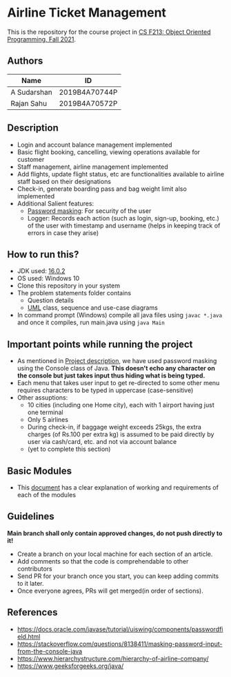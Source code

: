 # Airline Ticket Management

This is the repository for the course project in [CS F213: Object Oriented Programming, Fall 2021](https://academic.bits-pilani.ac.in/Faculty/FINAL_HANDOUT_FILES/CS_F213_1092.pdf).

## Authors

| Name | ID |
| --- | ----------- |
| A Sudarshan |2019B4A70744P |
| Rajan Sahu | 2019B4A70572P|

## Description

- Login and account balance management implemented
- Basic flight booking, cancelling, viewing operations available for customer
- Staff management, airline management implemented
- Add flights, update flight status, etc are functionalities available to airline staff based on their designations
- Check-in, generate boarding pass and bag weight limit also implemented
- Additional Salient features:
    - [Password masking](https://scirge.com/glossary/password-masking): For security of the user
    - Logger: Records each action (such as login, sign-up, booking, etc.) of the user with timestamp and username (helps in keeping track of errors in case they arise)

## How to run this?

- JDK used: [16.0.2](https://www.oracle.com/java/technologies/javase/jdk16-archive-downloads.html)
- OS used: Windows 10
- Clone this repository in your system
- The problem statements folder contains
    - Question details
    - [UML](https://www.javatpoint.com/uml-class-diagram) class, sequence and use-case diagrams
- In command prompt (Windows) compile all java files using `javac *.java` and once it compiles, run main.java using `java Main`

## Important points while running the project

- As mentioned in [Project description](#Description), we have used password masking using the Console class of Java. **This doesn't echo any character on the console but just takes input thus hiding what is being typed.**
- Each menu that takes user input to get re-directed to some other menu requires characters to be typed in uppercase (case-sensitive)
- Other assuptions:
    - 10 cities (including one Home city), each with 1 airport having just one terminal
    - Only 5 airlines
    - During check-in, if baggage weight exceeds 25kgs, the extra charges (of Rs.100 per extra kg) is assumed to be paid directly by user via cash/card, etc. and not via account balance
    - (yet to complete this section)

## Basic Modules

- This [document](https://github.com/ASudu/Airline_Ticket_Management/blob/main/Problem_statement/Modules%20of%20the%20project.pdf) has a clear explanation of working and requirements of each of the modules


## Guidelines

**Main branch shall only contain approved changes, do not push directly to it!**

- Create a branch on your local machine for each section of an article.
- Add comments so that the code is comprehendable to other contributors 
- Send PR for your branch once you start, you can keep adding commits to it later.
- Once everyone agrees, PRs will get merged(in order of sections).

## References

- https://docs.oracle.com/javase/tutorial/uiswing/components/passwordfield.html
- https://stackoverflow.com/questions/8138411/masking-password-input-from-the-console-java
- https://www.hierarchystructure.com/hierarchy-of-airline-company/
- https://www.geeksforgeeks.org/java/




